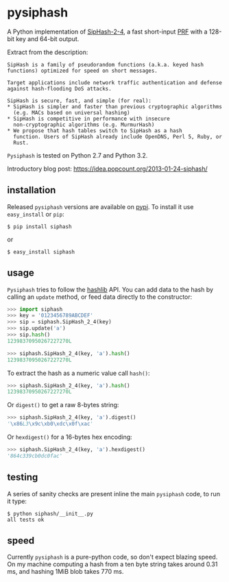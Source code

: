 pysiphash
====

A Python implementation of [SipHash-2-4](https://131002.net/siphash/),
a fast short-input
[PRF](https://en.wikipedia.org/wiki/Pseudorandom_function) with a
128-bit key and 64-bit output.

Extract from the description:

    SipHash is a family of pseudorandom functions (a.k.a. keyed hash
    functions) optimized for speed on short messages.

    Target applications include network traffic authentication and defense
    against hash-flooding DoS attacks.

    SipHash is secure, fast, and simple (for real):
    * SipHash is simpler and faster than previous cryptographic algorithms
      (e.g. MACs based on universal hashing)
    * SipHash is competitive in performance with insecure
      non-cryptographic algorithms (e.g. MurmurHash)
    * We propose that hash tables switch to SipHash as a hash
      function. Users of SipHash already include OpenDNS, Perl 5, Ruby, or
      Rust.

`Pysiphash` is tested on Python 2.7 and Python 3.2.

Introductory blog post: https://idea.popcount.org/2013-01-24-siphash/

installation
----

Released `pysiphash` versions are available on
[pypi](http://pypi.python.org/pypi/siphash/). To install it use
`easy_install` or `pip`:

    $ pip install siphash

or

    $ easy_install siphash

usage
----

`Pysiphash` tries to follow the
[hashlib](http://docs.python.org/2/library/hashlib.html) API. You can
add data to the hash by calling an `update` method, or feed data
directly to the constructor:

```python
>>> import siphash
>>> key = '0123456789ABCDEF'
>>> sip = siphash.SipHash_2_4(key)
>>> sip.update('a')
>>> sip.hash()
12398370950267227270L

>>> siphash.SipHash_2_4(key, 'a').hash()
12398370950267227270L
```

To extract the hash as a numeric value call `hash()`:

```python
>>> siphash.SipHash_2_4(key, 'a').hash()
12398370950267227270L
```

Or `digest()` to get a raw 8-bytes string:
```python
>>> siphash.SipHash_2_4(key, 'a').digest()
'\x86L3\x9c\xb0\xdc\x0f\xac'
```

Or `hexdigest()` for a 16-bytes hex encoding:
```python
>>> siphash.SipHash_2_4(key, 'a').hexdigest()
'864c339cb0dc0fac'
```

testing
----

A series of sanity checks are present inline the main `pysiphash`
code, to run it type:

    $ python siphash/__init__.py
    all tests ok

speed
----

Currently `pysiphash` is a pure-python code, so don't expect blazing
speed. On my machine computing a hash from a ten byte string takes
around 0.31 ms, and hashing 1MiB blob takes 770 ms.
